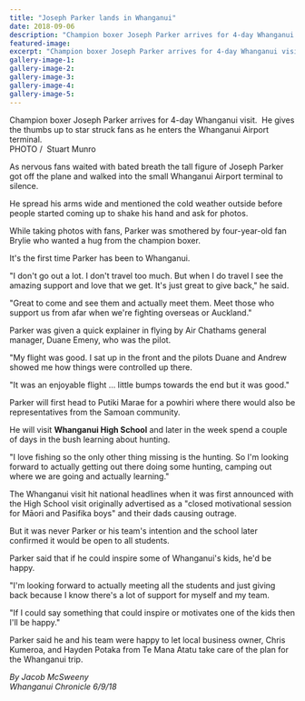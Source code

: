 ```yaml
---
title: "Joseph Parker lands in Whanganui"
date: 2018-09-06
description: "Champion boxer Joseph Parker arrives for 4-day Whanganui visit..."
featured-image: 
excerpt: "Champion boxer Joseph Parker arrives for 4-day Whanganui visit."
gallery-image-1: 
gallery-image-2: 
gallery-image-3: 
gallery-image-4: 
gallery-image-5: 
---
```


<p><span>Champion boxer Joseph Parker arrives for 4-day Whanganui visit.&nbsp; He<span>&nbsp;gives the thumbs up to star struck fans as he enters the Whanganui Airport terminal.</span><br />PHOTO /&nbsp; Stuart Munro</span></p>
<p class="element element-paragraph">As nervous fans waited with bated breath the tall figure of Joseph Parker got off the plane and walked into the small Whanganui Airport terminal to silence.</p>
<p class="element element-paragraph">He spread his arms wide and mentioned the cold weather outside before people started coming up to shake his hand and ask for photos.</p>
<p class="element element-paragraph">While taking photos with fans, Parker was smothered by four-year-old fan Brylie who wanted a hug from the champion boxer.</p>
<p class="element element-paragraph">It's the first time Parker has been to Whanganui.</p>
<p class="element element-paragraph">"I don't go out a lot. I don't travel too much. But when I do travel I see the amazing support and love that we get. It's just great to give back," he said.</p>
<p class="element element-paragraph">"Great to come and see them and actually meet them. Meet those who support us from afar when we're fighting overseas or Auckland."</p>
<p class="element element-paragraph">Parker was given a quick explainer in flying by Air Chathams general manager, Duane Emeny, who was the pilot.</p>
<p class="element element-paragraph">"My flight was good. I sat up in the front and the pilots Duane and Andrew showed me how things were controlled up there.</p>
<p class="element element-paragraph">"It was an enjoyable flight ... little bumps towards the end but it was good."</p>
<p class="element element-paragraph"><span>Parker will first head to Putiki Marae for a powhiri where there would also be representatives from the Samoan community.</span></p>
<p class="element element-paragraph">He will visit <strong>Whanganui High School</strong> and later in the week spend a couple of days in the bush learning about hunting.</p>
<p class="element element-paragraph">"I love fishing so the only other thing missing is the hunting. So I'm looking forward to actually getting out there doing some hunting, camping out where we are going and actually learning."</p>
<p class="element element-paragraph">The Whanganui visit hit national headlines when it was first announced with the High School visit originally advertised as a "closed motivational session for Māori and Pasifika boys" and their dads causing outrage.</p>
<p class="element element-paragraph">But it was never Parker or his team's intention and the school later confirmed it would be open to all students.</p>
<p class="element element-paragraph">Parker said that if he could inspire some of Whanganui's kids, he'd be happy.</p>
<p class="element element-paragraph">"I'm looking forward to actually meeting all the students and just giving back because I know there's a lot of support for myself and my team.</p>
<p class="element element-paragraph">"If I could say something that could inspire or motivates one of the kids then I'll be happy."</p>
<p class="element element-paragraph">Parker said he and his team were happy to let local business owner, Chris Kumeroa, and Hayden Potaka from Te Mana Atatu take care of the plan for the Whanganui trip.</p>
<p class="element element-paragraph"><em>By Jacob McSweeny</em><br /><em>Whanganui Chronicle 6/9/18</em></p>

